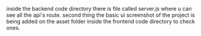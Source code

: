 inside the backend code directory there is file called server.js where u can see all the api's route.
second thing the basic ui screenshot of the project is being added on the asset folder inside the frontend code directory to check ones.
